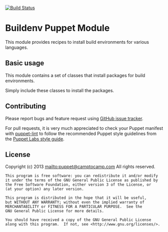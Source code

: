 [![Build Status](https://travis-ci.org/camptocamp/puppet-buildenv.png?branch=master)](https://travis-ci.org/camptocamp/puppet-buildenv)

# Buildenv Puppet Module

This module provides recipes to install build environments for various languages.

## Basic usage

This module contains a set of classes that install packages for build environments.

Simply include these classes to install the packages.

## Contributing

Please report bugs and feature request using [GitHub issue
tracker](https://github.com/camptocamp/puppet-ruby/issues).

For pull requests, it is very much appreciated to check your Puppet manifest
with [puppet-lint](https://github.com/rodjek/puppet-lint) to follow the recommended Puppet style guidelines from the
[Puppet Labs style guide](http://docs.puppetlabs.com/guides/style_guide.html).

## License

Copyright (c) 2013 <mailto:puppet@camptocamp.com> All rights reserved.

    This program is free software: you can redistribute it and/or modify
    it under the terms of the GNU General Public License as published by
    the Free Software Foundation, either version 3 of the License, or
    (at your option) any later version.
    
    This program is distributed in the hope that it will be useful,
    but WITHOUT ANY WARRANTY; without even the implied warranty of
    MERCHANTABILITY or FITNESS FOR A PARTICULAR PURPOSE.  See the
    GNU General Public License for more details.
    
    You should have received a copy of the GNU General Public License
    along with this program.  If not, see <http://www.gnu.org/licenses/>.
